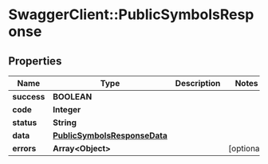 # SwaggerClient::PublicSymbolsResponse

## Properties
Name | Type | Description | Notes
------------ | ------------- | ------------- | -------------
**success** | **BOOLEAN** |  | 
**code** | **Integer** |  | 
**status** | **String** |  | 
**data** | [**PublicSymbolsResponseData**](PublicSymbolsResponseData.md) |  | 
**errors** | **Array&lt;Object&gt;** |  | [optional] 


